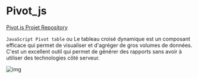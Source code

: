 # Pivot_js  
  
[Pivot.js Projet Repository](https://rwjblue.github.io/pivot.js/)  

```JavaScript Pivot table``` ou Le tableau croisé dynamique est un composant efficace qui permet de visualiser et d'agréger de gros volumes de données. C'est un excellent outil qui permet de générer des rapports sans avoir à utiliser des technologies côté serveur.  

![img](pivot_js_html.png)  
